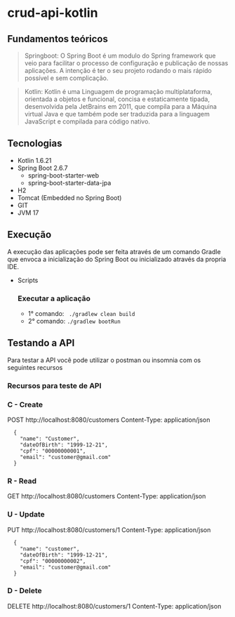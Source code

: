 # crud-api-kotlin

## Fundamentos teóricos

> Springboot: O Spring Boot é um modulo do Spring framework que veio para facilitar o processo de configuração e publicação de nossas aplicações. A intenção é ter o seu projeto rodando o mais rápido possível e sem complicação.

> Kotlin: Kotlin é uma Linguagem de programação multiplataforma, orientada a objetos e funcional, concisa e estaticamente tipada, desenvolvida pela JetBrains em 2011, que compila para a Máquina virtual Java e que também pode ser traduzida para a linguagem JavaScript e compilada para código nativo.

## Tecnologias
- Kotlin 1.6.21
- Spring Boot 2.6.7
    - spring-boot-starter-web
    - spring-boot-starter-data-jpa
- H2
- Tomcat (Embedded no Spring Boot)
- GIT
- JVM 17

## Execução

A execução das aplicações pode ser feita através de um comando Gradle que envoca a inicialização do Spring Boot ou inicializado através da propria IDE.

- Scripts
  ### Executar a aplicação
  - 1° comando: ``` ./gradlew clean build```
  - 2° comando: ```./gradlew bootRun```

## Testando a API

Para testar a API você pode utilizar o postman ou insomnia com os seguintes recursos
  ### Recursos para teste de API
  ### C - Create
  POST http://localhost:8080/customers
  Content-Type: application/json

```
  {
    "name": "Customer",
    "dateOfBirth": "1999-12-21",
    "cpf": "00000000001",
    "email": "customer@gmail.com"
  }
```

### R - Read
GET http://localhost:8080/customers
Content-Type: application/json

### U - Update
PUT http://localhost:8080/customers/1
Content-Type: application/json

```
  {
    "name": "customer",
    "dateOfBirth": "1999-12-21",
    "cpf": "00000000002",
    "email": "customer@gmail.com"
  }
```

### D - Delete
DELETE http://localhost:8080/customers/1
Content-Type: application/json